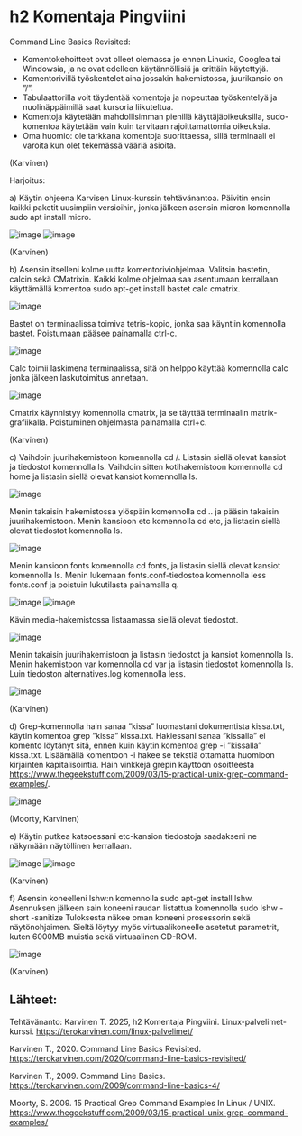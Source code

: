 # h2 Komentaja Pingviini

Command Line Basics Revisited:
-	Komentokehoitteet ovat olleet olemassa jo ennen Linuxia, Googlea tai Windowsia, ja ne ovat edelleen käytännöllisiä ja erittäin käytettyjä.
-	Komentorivillä työskentelet aina jossakin hakemistossa, juurikansio on ”/”.
-	Tabulaattorilla voit täydentää komentoja ja nopeuttaa työskentelyä ja nuolinäppäimillä saat kursoria liikuteltua.
-	Komentoja käytetään mahdollisimman pienillä käyttäjäoikeuksilla, sudo-komentoa käytetään vain kuin tarvitaan rajoittamattomia oikeuksia.
-	Oma huomio: ole tarkkana komentoja suorittaessa, sillä terminaali ei varoita kun olet tekemässä vääriä asioita.

(Karvinen)

Harjoitus:

a)	Käytin ohjeena Karvisen Linux-kurssin tehtävänantoa. Päivitin ensin kaikki paketit uusimpiin versioihin, jonka jälkeen asensin micron komennolla sudo apt install micro.
 
![image](https://github.com/user-attachments/assets/b707a7dc-143e-41a2-9fe9-d4db03ff9bf6)
![image](https://github.com/user-attachments/assets/5ba43f42-b9fd-4490-9abd-95adb6cbfe5c)

(Karvinen)

b)	Asensin itselleni kolme uutta komentoriviohjelmaa. Valitsin bastetin, calcin sekä CMatrixin.  Kaikki kolme ohjelmaa saa asentumaan kerrallaan käyttämällä komentoa sudo apt-get install bastet calc cmatrix.

![image](https://github.com/user-attachments/assets/0b624f44-b88c-4cb6-9126-9458103a6101)

Bastet on terminaalissa toimiva tetris-kopio, jonka saa käyntiin komennolla bastet. Poistumaan pääsee painamalla ctrl-c.

![image](https://github.com/user-attachments/assets/f08e7d5e-81a0-4861-aea7-3210743157df)

Calc toimii laskimena terminaalissa, sitä on helppo käyttää komennolla calc jonka jälkeen laskutoimitus annetaan.

![image](https://github.com/user-attachments/assets/0c3ab81f-12d2-4bec-bbcb-82393d3196ce)

Cmatrix käynnistyy komennolla cmatrix, ja se täyttää terminaalin matrix-grafiikalla. Poistuminen ohjelmasta painamalla ctrl+c.

(Karvinen)

c)	Vaihdoin juurihakemistoon komennolla cd /. Listasin siellä olevat kansiot ja tiedostot komennolla ls. Vaihdoin sitten kotihakemistoon komennolla cd home ja listasin siellä olevat kansiot komennolla ls.

![image](https://github.com/user-attachments/assets/08f4534c-b834-4af6-86fc-434855ee1c0e)

Menin takaisin hakemistossa ylöspäin komennolla cd .. ja pääsin takaisin juurihakemistoon. Menin kansioon etc komennolla cd etc, ja listasin siellä olevat tiedostot komennolla ls.

![image](https://github.com/user-attachments/assets/77fadab5-9ce6-46d9-af84-01be98094ec2)

Menin kansioon fonts komennolla cd fonts, ja listasin siellä olevat kansiot komennolla ls. Menin lukemaan fonts.conf-tiedostoa komennolla less fonts.conf ja poistuin lukutilasta painamalla q.

![image](https://github.com/user-attachments/assets/9d7f128b-7835-4366-b907-ed61252f4482)
![image](https://github.com/user-attachments/assets/488bf947-c8af-4c3d-9967-293857a57441)

Kävin media-hakemistossa listaamassa siellä olevat tiedostot.

![image](https://github.com/user-attachments/assets/330a5dd1-b736-4240-abe0-5c6a66f35d8f)

Menin takaisin juurihakemistoon ja listasin tiedostot ja kansiot komennolla ls. Menin hakemistoon var komennolla cd var ja listasin tiedostot komennolla ls. Luin tiedoston alternatives.log komennolla less.

![image](https://github.com/user-attachments/assets/65c70606-e951-4f83-ade2-45c372f05cda)

(Karvinen)

d)	Grep-komennolla hain sanaa ”kissa” luomastani dokumentista kissa.txt, käytin komentoa grep ”kissa” kissa.txt. Hakiessani sanaa ”kissalla” ei komento löytänyt sitä, ennen kuin käytin komentoa grep -i ”kissalla” kissa.txt. Lisäämällä komentoon -i hakee se tekstiä ottamatta huomioon kirjainten kapitalisointia. Hain vinkkejä grepin käyttöön osoitteesta https://www.thegeekstuff.com/2009/03/15-practical-unix-grep-command-examples/.

![image](https://github.com/user-attachments/assets/5634f967-3004-40df-970b-03e0afce881e)

(Moorty, Karvinen)

e)	Käytin putkea katsoessani etc-kansion tiedostoja saadakseni ne näkymään näytöllinen kerrallaan.

![image](https://github.com/user-attachments/assets/01155edd-5ec4-4fab-a36a-3eb282c6dfb3)
![image](https://github.com/user-attachments/assets/6de2d059-5164-4dea-a21e-c0e73a78e5f9)

(Karvinen)
  
f)	Asensin koneelleni lshw:n komennolla sudo apt-get install lshw. Asennuksen jälkeen sain koneeni raudan listattua komennolla sudo lshw -short -sanitize 
Tuloksesta näkee oman koneeni prosessorin sekä näytönohjaimen. Sieltä löytyy myös virtuaalikoneelle asetetut parametrit, kuten 6000MB muistia sekä virtuaalinen CD-ROM.

![image](https://github.com/user-attachments/assets/2443cdee-e099-4acc-b361-ade895817e40)

(Karvinen)

## Lähteet:

Tehtävänanto: Karvinen T. 2025, h2 Komentaja Pingviini. Linux-palvelimet-kurssi. https://terokarvinen.com/linux-palvelimet/

Karvinen T., 2020. Command Line Basics Revisited. https://terokarvinen.com/2020/command-line-basics-revisited/

Karvinen T., 2009. Command Line Basics. https://terokarvinen.com/2009/command-line-basics-4/

Moorty, S. 2009. 15 Practical Grep Command Examples In Linux / UNIX. https://www.thegeekstuff.com/2009/03/15-practical-unix-grep-command-examples/



